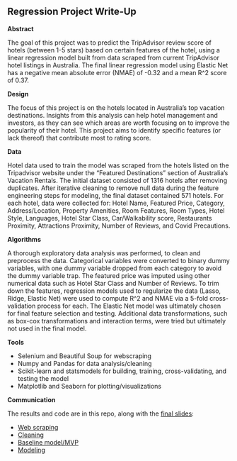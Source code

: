 ##  Regression Project Write-Up

**Abstract**

The goal of this project was to predict the TripAdvisor review score of hotels (between 1-5 stars) based on certain features of the hotel, using a linear regression model built from data scraped from current TripAdvisor hotel listings in Australia. The final linear regression model using Elastic Net has a negative mean absolute error (NMAE) of -0.32 and a mean R^2 score of 0.37.

**Design**

The focus of this project is on the hotels located in Australia’s top vacation destinations. Insights from this analysis can help hotel management and investors, as they can see which areas are worth focusing on to improve the popularity of their hotel. This project aims to identify specific features (or lack thereof) that contribute most to rating score. 

**Data**

Hotel data used to train the model was scraped from the hotels listed on the Tripadvisor website under the “Featured Destinations” section of Australia’s Vacation Rentals. The initial dataset consisted of 1316 hotels after removing duplicates. After iterative cleaning to remove null data during the feature engineering steps for modeling, the final dataset contained 571 hotels. For each hotel, data were collected for: Hotel Name, Featured Price, Category, Address/Location, Property Amenities, Room Features, Room Types, Hotel Style, Languages, Hotel Star Class, Car/Walkability score, Restaurants Proximity, Attractions Proximity, Number of Reviews, and Covid Precautions.

**Algorithms**

A thorough exploratory data analysis was performed, to clean and preprocess the data. Categorical variables were converted to binary dummy variables, with one dummy variable dropped from each category to avoid the dummy variable trap. The featured price was imputed using other numerical data such as Hotel Star Class and Number of Reviews. To trim down the features, regression models used to regularize the data (Lasso, Ridge, Elastic Net) were used to compute R^2 and NMAE via a 5-fold cross-validation process for each. The Elastic Net model was ultimately chosen for final feature selection and testing. Additional data transformations, such as box-cox transformations and interaction terms, were tried but ultimately not used in the final model. 

**Tools**

- Selenium and Beautiful Soup for webscraping 
- Numpy and Pandas for data analysis/cleaning
- Scikit-learn and statsmodels for building, training, cross-validating, and testing the model
- Matplotlib and Seaborn for plotting/visualizations 

**Communication**

The results and code are in this repo, along with the [final slides](https://github.com/zoel321/lr-tripadvisor/blob/master/Metis%20-%20Linear%20Regression_%20Predicting%20Tripadvisor%20Ratings.pdf):
- [Web scraping](https://github.com/zoel321/lr-tripadvisor/blob/master/tripadvisor-scraping.ipynb)
- [Cleaning](https://github.com/zoel321/lr-tripadvisor/blob/master/Tripadvisor%20-%20Data%20cleaning%20.ipynb)
- [Baseline model/MVP](https://github.com/zoel321/lr-tripadvisor/blob/master/Tripadvisor%20Regression%20-%20Baseline.ipynb)
- [Modeling](https://github.com/zoel321/lr-tripadvisor/blob/master/Tripadvisor%20Regression-full.ipynb)





